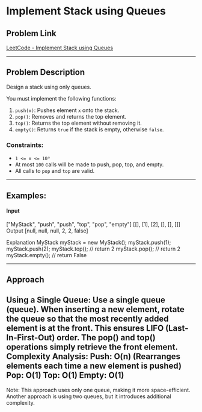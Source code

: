 # Implement Stack using Queues

## Problem Link
[LeetCode - Implement Stack using Queues](https://leetcode.com/problems/implement-stack-using-queues/)

---

## Problem Description
Design a stack using only queues.

You must implement the following functions:
1. `push(x)`: Pushes element `x` onto the stack.
2. `pop()`: Removes and returns the top element.
3. `top()`: Returns the top element without removing it.
4. `empty()`: Returns `true` if the stack is empty, otherwise `false`.

### Constraints:
- `1 <= x <= 10⁹`
- At most `100` calls will be made to push, pop, top, and empty.
- All calls to `pop` and `top` are valid.

---

## Examples:

#### Input
["MyStack", "push", "push", "top", "pop", "empty"]
[[], [1], [2], [], [], []]
Output
[null, null, null, 2, 2, false]

Explanation
MyStack myStack = new MyStack();
myStack.push(1);
myStack.push(2);
myStack.top(); // return 2
myStack.pop(); // return 2
myStack.empty(); // return False

---
## Approach
Using a Single Queue:
Use a single queue (queue).
When inserting a new element, rotate the queue so that the most recently added element is at the front.
This ensures LIFO (Last-In-First-Out) order.
The pop() and top() operations simply retrieve the front element.
Complexity Analysis:
Push: O(n) (Rearranges elements each time a new element is pushed)
Pop: O(1)
Top: O(1)
Empty: O(1)
---
Note: This approach uses only one queue, making it more space-efficient.
Another approach is using two queues, but it introduces additional complexity.
